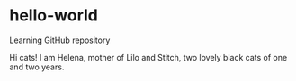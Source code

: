 # hello-world
Learning GitHub repository

Hi cats!
I am Helena, mother of Lilo and Stitch, two lovely black cats of one and two years.
